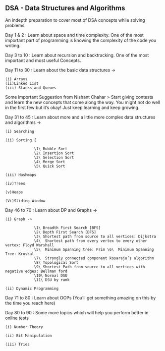 ## DSA - Data Structures and Algorithms

An indepth preparation to cover most of DSA concepts while solving problems

Day 1 & 2 : Learn about space and time complexity. One of the most important part of programming is knowing the complexity of the code you writing.

Day 3 to 10 : Learn about recursion and backtracking. One of the most important and most useful Concepts.

Day 11 to 30 : Learn about the basic data structures ->

    (i) Arrays
    (ii)Linked List
    (iii) Stacks and Queues

Some important Suggestion from Nishant Chahar > Start giving contests and learn the new concepts that come along the way. You might not do well in the first few but it’s okay! Just keep learning and keep growing.

Day 31 to 45 : Learn about more and a little more complex data structures and algorithms ->

    (i) Searching

    (ii) Sorting {

                 \1\ Bubble Sort
                 \2\ Insertion Sort
                 \3\ Selection Sort
                 \4\ Merge Sort
                 \5\ Quick Sort

    (iii) Hashmaps

    (iv)Trees

    (v)Heaps

    (Vi)Sliding Window

Day 46 to 70 : Learn about DP and Graphs ->

    (i) Graph ->

                 \1\ Breadth First Search [BFS]  
                 \2\ Depth First Search [DFS] 
                 \3\ Shortest path from source to all vertices: Dijkstra 
                 \4\  Shortest path from every vertex to every other vertex: Floyd Warshall 
                 \5\  Minimum Spanning tree: Prim \6\  Minimum Spanning Tree: Kruskal  
                 \7\  Strongly connected component kosaraju’s algorithm 
                 \8\ Topological Sort  
                 \9\ Shortest Path from source to all vertices with negative edges: Bellman ford   
                 \10\ Normal DSU   
                 \11\ DSU by rank

    (ii) Dynamic Programming

Day 71 to 80 : Learn about OOPs (You’ll get something amazing on this by the time you reach here)

Day 80 to 90 : Some more topics which will help you perform better in online tests

    (i) Number Theory

    (ii) Bit Manipulation

    (iii) Tries
